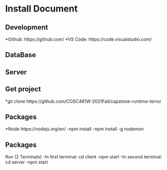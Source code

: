 <h1>Install Document</h1>

<h2>Development</h2>
*Github: https://github.com/ 
*VS Code: https://code.visualstudio.com/
  
<h2>DataBase</h2>  


<h2>Server</h2>  


<h2>Get project</h2>  
*git clone https://github.com/COSC481W-2021Fall/capstone-runtime-terror


<h2>Packages</h2> 
*Node https://nodejs.org/en/
-npm install
-npm install -g nodemon

<h2>Packages</h2> 
Run (2 Terminals)
-In first terminal: cd client
-npm start
-In second terminal: cd server
-npm start
